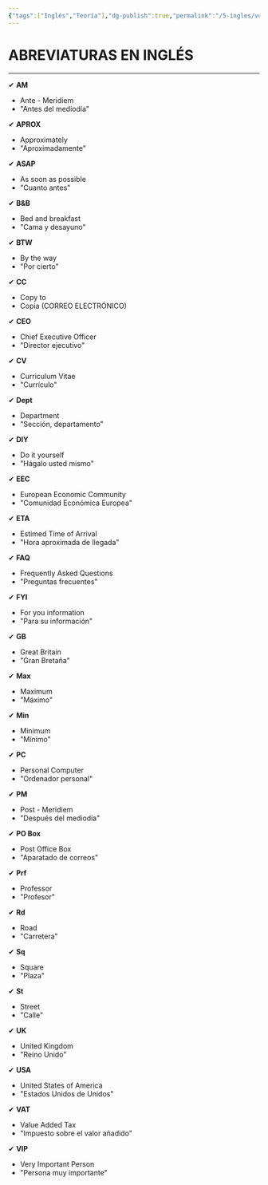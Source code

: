 ```yaml
---
{"tags":["Inglés","Teoría"],"dg-publish":true,"permalink":"/5-ingles/vocabulario/abreviaturas/","dgPassFrontmatter":true}
---
```


# ABREVIATURAS EN INGLÉS 
---

✔ **AM**
- Ante - Meridiem 
- "Antes del mediodía"  

✔ **APROX** 
- Approximately  
- "Aproximadamente" 

✔ **ASAP** 
- As soon as possible 
- "Cuanto antes" 

✔ **B&B** 
- Bed and breakfast 
- "Cama y desayuno" 

✔ **BTW** 
- By the way
- "Por cierto" 

✔ **CC**
- Copy to
- Copia (CORREO ELECTRÓNICO)

✔ **CEO**
- Chief Executive Officer 
- "Director ejecutivo"  

✔ **CV** 
- Curriculum Vitae
- "Currículo"

✔ **Dept**
- Department 
- "Sección, departamento" 

✔ **DIY** 
- Do it yourself 
- "Hágalo usted mismo"

✔ **EEC** 
- European Economic Community 
- "Comunidad Económica Europea" 

✔ **ETA**
- Estimed Time of Arrival 
- "Hora aproximada de llegada" 

✔ **FAQ** 
- Frequently Asked Questions 
- "Preguntas frecuentes" 

✔ **FYI**
- For you information 
- "Para su información" 

✔ **GB**
- Great Britain 
- "Gran Bretaña" 

✔ **Max** 
- Maximum 
- "Máximo" 

✔ **Min** 
- Minimum 
- "Mínimo" 

✔ **PC** 
- Personal Computer 
- "Ordenador personal" 

✔ **PM**
- Post - Meridiem 
- "Después del mediodía" 

✔ **PO Box** 
- Post Office Box 
- "Aparatado de correos" 

✔ **Prf** 
- Professor
- "Profesor" 

✔ **Rd**
- Road
- "Carretera" 

✔ **Sq** 
- Square
- "Plaza" 

✔ **St**
- Street 
- "Calle" 

✔ **UK** 
- United Kingdom 
- "Reino Unido"

✔ **USA** 
- United States of America 
- "Estados Unidos de Unidos" 

✔ **VAT** 
- Value Added Tax
- "Impuesto sobre el valor añadido" 

✔ **VIP** 
- Very Important Person 
- "Persona muy importante"

